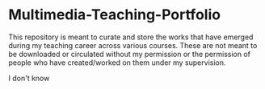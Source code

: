 # Multimedia-Teaching-Portfolio
This repository is meant to curate and store the works that have emerged during my teaching career across various courses. These are not meant to be downloaded or circulated without my permission or the permission of people who have created/worked on them under my supervision.

I don't know
